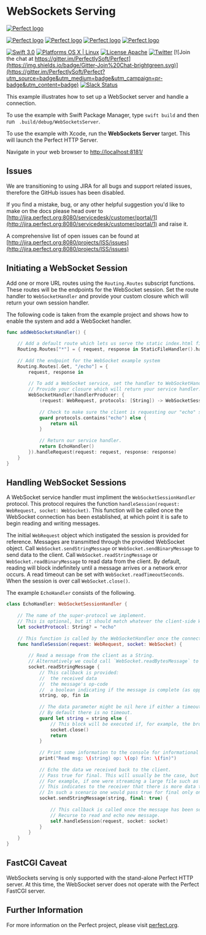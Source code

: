 # WebSockets Serving

[![Perfect logo](http://www.perfect.org/github/Perfect_GH_header_854.jpg)](http://perfect.org/get-involved.html)

[![Perfect logo](http://www.perfect.org/github/Perfect_GH_button_1_Star.jpg)](https://github.com/PerfectlySoft/Perfect)
[![Perfect logo](http://www.perfect.org/github/Perfect_GH_button_2_Git.jpg)](https://gitter.im/PerfectlySoft/Perfect)
[![Perfect logo](http://www.perfect.org/github/Perfect_GH_button_3_twit.jpg)](https://twitter.com/perfectlysoft)
[![Perfect logo](http://www.perfect.org/github/Perfect_GH_button_4_slack.jpg)](http://perfect.ly)


[![Swift 3.0](https://img.shields.io/badge/Swift-3.0-orange.svg?style=flat)](https://developer.apple.com/swift/)
[![Platforms OS X | Linux](https://img.shields.io/badge/Platforms-OS%20X%20%7C%20Linux%20-lightgray.svg?style=flat)](https://developer.apple.com/swift/)
[![License Apache](https://img.shields.io/badge/License-Apache-lightgrey.svg?style=flat)](http://perfect.org/licensing.html)
[![Twitter](https://img.shields.io/badge/Twitter-@PerfectlySoft-blue.svg?style=flat)](http://twitter.com/PerfectlySoft)
[![Join the chat at https://gitter.im/PerfectlySoft/Perfect](https://img.shields.io/badge/Gitter-Join%20Chat-brightgreen.svg)](https://gitter.im/PerfectlySoft/Perfect?utm_source=badge&utm_medium=badge&utm_campaign=pr-badge&utm_content=badge)
[![Slack Status](http://perfect.ly/badge.svg)](http://perfect.ly)

This example illustrates how to set up a WebSocket server and handle a connection.

To use the example with Swift Package Manager, type ```swift build``` and then run ``` .build/debug/WebSocketsServer```.

To use the example with Xcode, run the **WebSockets Server** target. This will launch the Perfect HTTP Server. 

Navigate in your web browser to [http://localhost:8181/](http://localhost:8181/)

## Issues

We are transitioning to using JIRA for all bugs and support related issues, therefore the GitHub issues has been disabled.

If you find a mistake, bug, or any other helpful suggestion you'd like to make on the docs please head over to [http://jira.perfect.org:8080/servicedesk/customer/portal/1](http://jira.perfect.org:8080/servicedesk/customer/portal/1) and raise it.

A comprehensive list of open issues can be found at [http://jira.perfect.org:8080/projects/ISS/issues](http://jira.perfect.org:8080/projects/ISS/issues)

## Initiating a WebSocket Session

Add one or more URL routes using the `Routing.Routes` subscript functions. These routes will be the endpoints for the WebSocket session. Set the route handler to `WebSocketHandler` and provide your custom closure which will return your own session handler.

The following code is taken from the example project and shows how to enable the system and add a WebSocket handler.

```swift
func addWebSocketsHandler() {
    
    // Add a default route which lets us serve the static index.html file
    Routing.Routes["*"] = { request, response in StaticFileHandler().handleRequest(request: request, response: response) }
    
    // Add the endpoint for the WebSocket example system
    Routing.Routes[.Get, "/echo"] = {
        request, response in
        
        // To add a WebSocket service, set the handler to WebSocketHandler.
        // Provide your closure which will return your service handler.
        WebSocketHandler(handlerProducer: {
            (request: WebRequest, protocols: [String]) -> WebSocketSessionHandler? in
            
            // Check to make sure the client is requesting our "echo" service.
            guard protocols.contains("echo") else {
                return nil
            }
            
            // Return our service handler.
            return EchoHandler()
        }).handleRequest(request: request, response: response)
    }
}
```
## Handling WebSocket Sessions

 A WebSocket service handler must impliment the `WebSocketSessionHandler` protocol.
 This protocol requires the function `handleSession(request: WebRequest, socket: WebSocket)`.
 This function will be called once the WebSocket connection has been established,
 at which point it is safe to begin reading and writing messages.

 The initial `WebRequest` object which instigated the session is provided for reference.
 Messages are transmitted through the provided WebSocket object. 
 Call `WebSocket.sendStringMessage` or `WebSocket.sendBinaryMessage` to send data to the client.
 Call `WebSocket.readStringMessage` or `WebSocket.readBinaryMessage` to read data from the client.
 By default, reading will block indefinitely until a message arrives or a network error occurs.
 A read timeout can be set with `WebSocket.readTimeoutSeconds`.
 When the session is over call `WebSocket.close()`.


The example `EchoHandler` consists of the following.

```swift
class EchoHandler: WebSocketSessionHandler {
	
	// The name of the super-protocol we implement.
	// This is optional, but it should match whatever the client-side WebSocket is initialized with.
	let socketProtocol: String? = "echo"
	
	// This function is called by the WebSocketHandler once the connection has been established.
	func handleSession(request: WebRequest, socket: WebSocket) {
		
		// Read a message from the client as a String.
		// Alternatively we could call `WebSocket.readBytesMessage` to get the data as a String.
		socket.readStringMessage {
			// This callback is provided:
			//	the received data
			//	the message's op-code
			//	a boolean indicating if the message is complete (as opposed to fragmented)
			string, op, fin in
			
			// The data parameter might be nil here if either a timeout or a network error, such as the client disconnecting, occurred.
			// By default there is no timeout.
			guard let string = string else {
				// This block will be executed if, for example, the browser window is closed.
				socket.close()
				return
			}
			
			// Print some information to the console for informational purposes.
			print("Read msg: \(string) op: \(op) fin: \(fin)")
			
			// Echo the data we received back to the client.
			// Pass true for final. This will usually be the case, but WebSockets has the concept of fragmented messages.
			// For example, if one were streaming a large file such as a video, one would pass false for final.
			// This indicates to the receiver that there is more data to come in subsequent messages but that all the data is part of the same logical message.
			// In such a scenario one would pass true for final only on the last bit of the video.
			socket.sendStringMessage(string, final: true) {
				
				// This callback is called once the message has been sent.
				// Recurse to read and echo new message.
				self.handleSession(request, socket: socket)
			}
		}
	}
}
```

## FastCGI Caveat
WebSockets serving is only supported with the stand-alone Perfect HTTP server. At this time, the WebSocket server does not operate with the Perfect FastCGI server.



## Further Information
For more information on the Perfect project, please visit [perfect.org](http://perfect.org).
